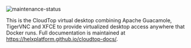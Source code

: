 ![maintenance-status](https://img.shields.io/badge/maintenance-deprecated-red.svg)

This is the CloudTop virtual desktop combining Apache Guacamole, TigerVNC and XFCE to provide virtualized desktop access anywhere that Docker runs.  Full documentation is maintained at https://helxplatform.github.io/cloudtop-docs/.
